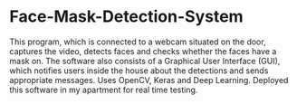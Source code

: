 # Face-Mask-Detection-System
This program, which is connected to a webcam situated on the door, captures the video, detects faces and checks whether the faces have a mask on. The software also consists of a Graphical User Interface (GUI), which notifies users inside the house about the detections and sends appropriate messages. 
Uses OpenCV, Keras and Deep Learning. 
Deployed this software in my apartment for real time testing.
